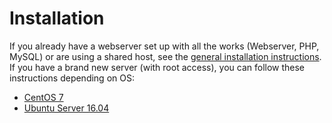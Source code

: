 # Installation

If you already have a webserver set up with all the works (Webserver, PHP, MySQL) or are using a shared host, see the [general installation instructions](/user/installation/general.md). If you have a brand new server (with root access), you can follow these instructions depending on OS:

* [CentOS 7](/user/installation/centos-7.md)
* [Ubuntu Server 16.04](/user/installation/ubuntu-server.md)
